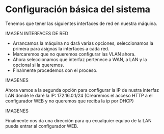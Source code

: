 # Configuración básica del sistema

Tenemos que tener las siguientes interfaces de red en nuestra máquina.

IMAGEN INTERFACES DE RED

- Arrancamos la máquina no dará varias opciones, seleccionamos la primera para asignas la interfaces a cada red.
- Marcaremos que no queremos configurar las VLAN ahora.
- Ahora seleccionamos que interfaz pertenece a WAN, a LAN y la opcional si la queremos.
- Finalmente procedemos con el proceso.

IMAGENES

Ahora vamos a la segunda opción para configurar la IP de nustra interfaz LAN dondé le daré la IP: 172.16.0.1/24 (Crearemos el acceso HTTP a el configurador WEB y no queremos que reciba la ip por DHCP)

IMAGENES

Finalmente nos da una dirección para qu ecualquier equipo de la LAN pueda entrar al configurador WEB.
